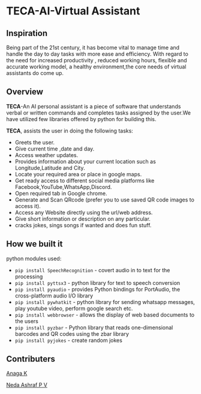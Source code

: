 # TECA-AI-Virtual Assistant

## Inspiration

Being part of the 21st century, it has become vital to manage time and handle the day to day tasks with more ease and efficiency. With regard to the need for increased productivity , reduced working hours, flexible and accurate working model, a healthy environment,the core needs of virtual assistants do come up.

## Overview

**TECA**-An AI personal assistant is a piece of software that understands verbal or written commands and completes tasks assigned by the user.We have utilized few libraries offered by python for building this.

**TECA**, assists the user in doing the following tasks:

* Greets the user.
* Give current time ,date and day.
* Access weather updates.
* Provides information about your current location such as Longitude,Latitude and City.
* Locate your required area or place in google maps.
* Get ready access to different social media platforms like Facebook,YouTube,WhatsApp,Discord.
* Open required tab in Google chrome.
* Generate and Scan QRcode (prefer you to use saved QR code images to access it).
* Access any Website directly using the url/web address.
* Give short information or description on any particular.
* cracks jokes, sings songs if wanted and does fun stuff.

## How we built it

python modules used:

* `pip install SpeechRecognition` - covert audio in to text for the processing
* `pip install pyttsx3`           - python library for text to speech conversion
* `pip install pyaudio`           - provides Python bindings for PortAudio, the cross-platform audio I/O library
* `pip install pywhatkit`         - python library for sending whatsapp messages, play youtube video, perform google search etc.
* `pip install webbrowser`        - allows the display of web based documents to the users
* `pip install pyzbar`            - Python library that reads one-dimensional barcodes and QR codes using the zbar library
* `pip install pyjokes`           - create random jokes

## Contributers

[Anaga K](https://github.com/Anaga01)

[Neda Ashraf P V](https://github.com/neda21)
